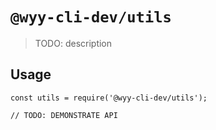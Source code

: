 # `@wyy-cli-dev/utils`

> TODO: description

## Usage

```
const utils = require('@wyy-cli-dev/utils');

// TODO: DEMONSTRATE API
```
